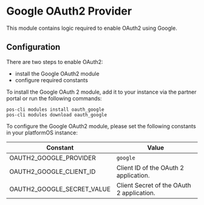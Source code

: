 # Google OAuth2 Provider

This module contains logic required to enable OAuth2 using Google.

## Configuration
There are two steps to enable OAuth2:
- install the Google OAuth2 module
- configure required constants

To install the Google OAuth 2 module, add it to your instance via the partner portal or run the following commands:

```
pos-cli modules install oauth_google
pos-cli modules download oauth_google
```

To configure the Google OAuth2 module, please set the following constants in your platformOS instance:

| Constant | Value |
| - | - |
| OAUTH2_GOOGLE_PROVIDER | `google` |
| OAUTH2_GOOGLE_CLIENT_ID | Client ID of the OAuth 2 application. |
| OAUTH2_GOOGLE_SECRET_VALUE| Client Secret of the OAuth 2 application. |
